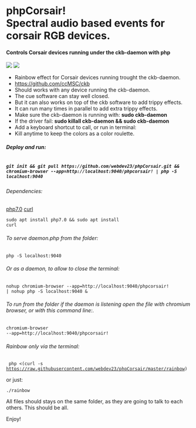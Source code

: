 # phpCorsair!<br>Spectral audio based events for corsair RGB devices.
#### Controls Corsair devices running under the ckb-daemon with php

<img src="http://i.imgur.com/1TjI3cx.gif"></img>
<img src="http://i.imgur.com/f7JEuLl.png"></img>

 *  Rainbow effect for Corsair devices running trought the ckb-daemon.
 *  https://github.com/ccMSC/ckb
 *  Should works with any device running the ckb-daemon.
 *  The cue software can stay well closed. 
 *  But it can also works on top of the ckb software to add trippy effects.
 *  It can run many times in parallel to add extra trippy effects.
 *  Make sure the ckb-daemon is running with: <b>sudo ckb-daemon</b>
 *  If the driver fail: <b>sudo killall ckb-daemon && sudo ckb-daemon</b>
 *  Add a keyboard shortcut to call, or run in terminal:
 *  Kill anytime to keep the colors as a color roulette.

##### Deploy and run: 
<h5><code>
git init && git pull https://github.com/webdev23/phpCorsair.git && chromium-browser --app=http://localhost:9040/phpcorsair! | php -S localhost:9040
</code></h5>

###### Dependencies: 

<a href="apt://php7.0">php7.0</a> 
<a href="apt://curl">curl</a>

<code>sudo apt install php7.0 && sudo apt install curl</code>

###### To serve daemon.php from the folder:

<code>php -S localhost:9040</code>

###### Or as a daemon, to allow to close the terminal:

<code>nohup chromium-browser --app=http://localhost:9040/phpcorsair! | nohup php -S localhost:9040 &</code>

###### To run from the folder if the daemon is listening open the file with chromium browser, or with this command line:.

<code>chromium-browser --app=http://localhost:9040/phpcorsair!</code>

###### Rainbow only via  the terminal:

<code> php <(curl -s https://raw.githubusercontent.com/webdev23/phpCorsair/master/rainbow) 
</code>

or just:

<code>./rainbow
</code>

All files should stays on the same folder, as they are going to talk to each others.
This should be all.

Enjoy!
